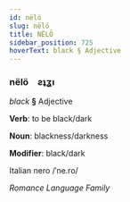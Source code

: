 ```yaml
---
id: nëlö
slug: nëlö
title: NËLÖ
sidebar_position: 725
hoverText: black § Adjective
---
```


### nëlö&emsp;<span kind="abugida">ƨʇʓı</span>

*black* **§** Adjective

**Verb**: to be black/dark

**Noun**: blackness/darkness

**Modifier**: black/dark

Italian nero /ˈne.ro/

*Romance Language Family*